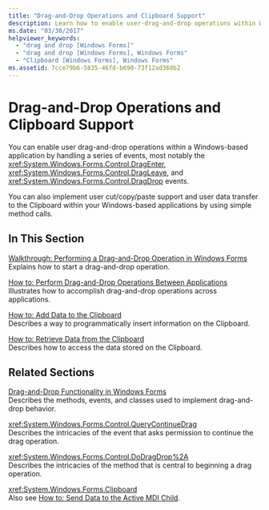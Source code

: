 ```yaml
---
title: "Drag-and-Drop Operations and Clipboard Support"
description: Learn how to enable user-drag-and-drop operations within Windows-based applications by handling a series of events.
ms.date: "03/30/2017"
helpviewer_keywords: 
  - "drag and drop [Windows Forms]"
  - "drag and drop [Windows Forms], Windows Forms"
  - "Clipboard [Windows Forms], Windows Forms"
ms.assetid: 7cce79b6-5835-46fd-b690-73f12ad368b2
---
```

# Drag-and-Drop Operations and Clipboard Support
You can enable user drag-and-drop operations within a Windows-based application by handling a series of events, most notably the <xref:System.Windows.Forms.Control.DragEnter>, <xref:System.Windows.Forms.Control.DragLeave>, and <xref:System.Windows.Forms.Control.DragDrop> events.  
  
 You can also implement user cut/copy/paste support and user data transfer to the Clipboard within your Windows-based applications by using simple method calls.  
  
## In This Section  
 [Walkthrough: Performing a Drag-and-Drop Operation in Windows Forms](walkthrough-performing-a-drag-and-drop-operation-in-windows-forms.md)  
 Explains how to start a drag-and-drop operation.  
  
 [How to: Perform Drag-and-Drop Operations Between Applications](how-to-perform-drag-and-drop-operations-between-applications.md)  
 Illustrates how to accomplish drag-and-drop operations across applications.  
  
 [How to: Add Data to the Clipboard](how-to-add-data-to-the-clipboard.md)  
 Describes a way to programmatically insert information on the Clipboard.  
  
 [How to: Retrieve Data from the Clipboard](how-to-retrieve-data-from-the-clipboard.md)  
 Describes how to access the data stored on the Clipboard.  
  
## Related Sections  
 [Drag-and-Drop Functionality in Windows Forms](../drag-and-drop-functionality-in-windows-forms.md)  
 Describes the methods, events, and classes used to implement drag-and-drop behavior.  
  
 <xref:System.Windows.Forms.Control.QueryContinueDrag>  
 Describes the intricacies of the event that asks permission to continue the drag operation.  
  
 <xref:System.Windows.Forms.Control.DoDragDrop%2A>  
 Describes the intricacies of the method that is central to beginning a drag operation.  
  
 <xref:System.Windows.Forms.Clipboard>  
 Also see [How to: Send Data to the Active MDI Child](how-to-send-data-to-the-active-mdi-child.md).
